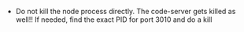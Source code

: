 - Do not kill the node process directly. The code-server gets killed as well!! If needed, find the exact PID for port 3010 and do a kill <PID>